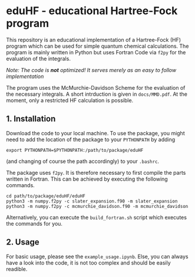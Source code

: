 # eduHF - educational Hartree-Fock program

This repository is an educational implementation of a Hartree-Fock (HF) program which can be used for simple quantum chemical calculations. The program is mainly written in Python but uses Fortran Code via `f2py` for the evaluation of the integrals.

*Note: The code is **not** optimized! It serves merely as an easy to follow implementation*

The program uses the McMurchie-Davidson Scheme for the evaluation of the necessary integrals. A short intrduction is given in `docs/MMD.pdf`. At the moment, only a restricted HF calculation is possible.

## 1. Installation
Download the code to your local machine. To use the package, you might need to add the location of the package to your `PYTHONPATH` by adding
```
export PYTHONPATH=$PYTHONPATH:/path/to/package/eduHF
```
(and changing of course the path accordingly) to your `.bashrc`.

The package uses `f2py`. It is therefore necessary to first compile the parts written in Fortran. This can be achieved by executing the following commands.
```
cd path/to/package/eduHF/eduHF
python3 -m numpy.f2py -c slater_expansion.f90 -m slater_expansion
python3 -m numpy.f2py -c mcmurchie_davidson.f90 -m mcmurchie_davidson
```
Alternatively, you can execute the `build_fortran.sh` script which executes the commands for you.

## 2. Usage

For basic usage, please see the `example_usage.ipynb`. Else, you can always have a look into the code, it is not too complex and should be easily readible.